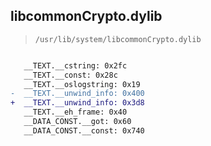 ## libcommonCrypto.dylib

> `/usr/lib/system/libcommonCrypto.dylib`

```diff

   __TEXT.__cstring: 0x2fc
   __TEXT.__const: 0x28c
   __TEXT.__oslogstring: 0x19
-  __TEXT.__unwind_info: 0x400
+  __TEXT.__unwind_info: 0x3d8
   __TEXT.__eh_frame: 0x40
   __DATA_CONST.__got: 0x60
   __DATA_CONST.__const: 0x740

```
